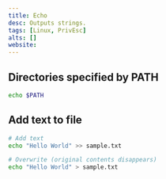 ```yaml
---
title: Echo
desc: Outputs strings.
tags: [Linux, PrivEsc]
alts: []
website:
---
```


## Directories specified by PATH

```sh
echo $PATH
```

## Add text to file

```sh
# Add text
echo "Hello World" >> sample.txt

# Overwrite (original contents disappears)
echo "Hello World" > sample.txt
```